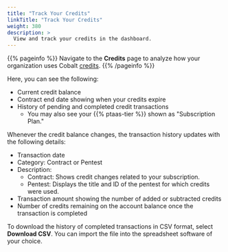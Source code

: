 ```yaml
---
title: "Track Your Credits"
linkTitle: "Track Your Credits"
weight: 380
description: >
  View and track your credits in the dashboard.
---
```


{{% pageinfo %}}
Navigate to the **Credits** page to analyze how your organization uses Cobalt [credits](https://www.cobalt.io/pentest-pricing#cobaltcredits).
{{% /pageinfo %}}

Here, you can see the following:

- Current credit balance
- Contract end date showing when your credits expire
- History of pending and completed credit transactions
  - You may also see your {{% ptaas-tier %}} shown as "Subscription Plan."

Whenever the credit balance changes, the transaction history updates with the following details:

- Transaction date
- Category: Contract or Pentest
- Description:
  - Contract: Shows credit changes related to your subscription.
  - Pentest: Displays the title and ID of the pentest for which credits were used.
- Transaction amount showing the number of added or subtracted credits
- Number of credits remaining on the account balance once the transaction is completed

To download the history of completed transactions in CSV format, select **Download CSV**. You can import the file into the spreadsheet software of your choice.
